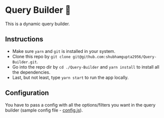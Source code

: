 # Query Builder 💪

This is a dynamic query builder. 

## Instructions

- Make sure `yarn` and `git` is installed in your system.
- Clone this repo by `git clone git@github.com:shubhamgupta2956/Query-Builder.git`.
- Go into the repo dir by `cd ./Query-Builder` and `yarn install` to install all the dependencies.
- Last, but not least, type `yarn start` to run the app locally.
## Configuration

You have to pass a config with all the options/filters you want in the query builder (sample config file - [config.js](./src/config.js)).
